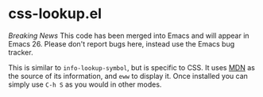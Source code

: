 # css-lookup.el

*Breaking News* This code has been merged into Emacs and will appear
in Emacs 26.  Please don't report bugs here, instead use the Emacs bug
tracker.

This is similar to `info-lookup-symbol`, but is specific to CSS.  It
uses [MDN](https://developer.mozilla.org/en-US/) as the source of its
information, and `eww` to display it.  Once installed you can simply
use `C-h S` as you would in other modes.
